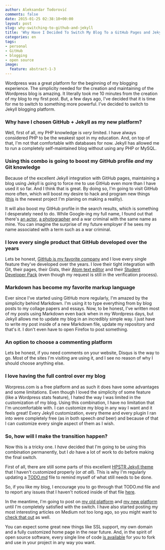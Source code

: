 ```yaml
---
author: Aleksandar Todorović
comments: false
date: 2015-01-25 02:38:10+00:00
layout: post
slug: why-switching-to-github-and-jekyll
title: 'Why Have I Decided To Switch My Blog To a GitHub Pages and Jekyll Combination'
categories: en
tags:
- personal
- GitHub
- blogging
- open source
image:
  feature: abstract-1-3
---
```


Wordpress was a great platform for the beginning of my blogging experience. The simplicity needed for the creation and maintaining of the Wordpress blog is amazing. It literally took me 10 minutes from the creation of my blog to my first post. But, a few days ago, I've decided that it is time for me to switch to something more powerful. I've decided to switch to Jekyll blogging platform.

### Why have I chosen GitHub + Jekyll as my new platform?

Well, first of all, my PHP knowledge is _very_ limited. I have always considered PHP to be the weakest spot in my education. And, on top of that, I'm not that comfortable with databases for now. Jekyll has allowed me to run a completely self-maintained blog without using any PHP or MySQL.

### Using this combo is going to boost my GitHub profile _and_ my Git knowledge

Because of the excellent Jekyll integration with GitHub pages, maintaining a blog using Jekyll is going to force me to use GitHub even more than I have used it so far. And I think that is great. By doing so, I'm going to visit GitHub more often, which will boost my desire to hack and program new things ([this](https://github.com/personal-assistant/pa-wiki#personal-assistant) is the newest project I'm planing on making a reality).

It will also boost my GitHub profile in the search results, which is something I desperately need to do. While Google-ing my full name, I found out that there's [an actor](http://www.imdb.com/name/nm0865390/), [a photographer](http://aleksandartodorovic.com/) and a war criminal with the same name as mine. You can imagine the surprise of my future employer if he sees my name associated with a term such as a war criminal.

### I love every single product that GitHub developed over the years

Lets be honest, [GitHub is my favorite company](http://r3bl.github.io/en/why-github-is-my-favorite-company/) and I love every single feature they've developed over the years. I love their tight integration with Git,  their pages, their Gists, their [Atom text editor](http://atom.io/) and their [Student Developer Pack](https://education.github.com/pack) (even though my request is still in the verification process).

### Markdown has become my favorite markup language

Ever since I've started using GitHub more regularly, I'm amazed by the simplicity behind Markdown. I'm using it to type everything from by blog posts to my collage papers and essays. Now, to be honest, I've written most of my posts using Markdown even back when in my Wordpress days, but Jekyll allows me to update my blog in an incredibly simple way. I just have to write my post inside of a new Markdown file, update my repository and that's it. I don't even have to open Firefox to post something.

### An option to choose a commenting platform

Lets be honest, if you need comments on your website, Disqus is the way to go. Most of the sites I'm visiting are using it, and I see no reason of why I should choose anything else.

### I love having the full control over my blog

Worpress.com is a free platform and as such it does have some advantages and some limitations. Even though I loved the simplicity of some feature (like a Wordpress stats feature), I hated the way I was limited in the customization of my blog. Using this combination, I have no limitation that I'm uncomfortable with. I can customize my blog in any way I want and it feels great! Every Jekyll customization, every theme and every plugin I ran into were completely free (as in both speech _and_ beer) and because of that I can customize every single aspect of them as I wish.

### So, how will I make the transition happen?

Now this is a tricky one. I _have_ decided that I'm going to be using this combination permanently, but I _do_ have a lot of work to do before making the final switch.

First of all, there are still some parts of this excellent [HPSTR Jekyll theme](https://mmistakes.github.io/hpstr-jekyll-theme/) that I haven't customized properly (or _at all_). This is why I'm regularly updating a [TODO.md](https://github.com/r3bl/r3bl.github.io/blob/master/TODO.md) file to remind myself of what still needs to be done.

So, if you like my blog, I encourage you to go through that TODO.md file and to report any issues that I haven't noticed inside of that file [here](https://github.com/r3bl/r3bl.github.io/issues).

In the meantime, I'm going to post on [my old platform](https://aleksandartodorovic.wordpress.com/) and [my new platform](http://r3bl.github.io/) until I'm completely satisfied with the switch. I have also started posting my most interesting articles on Medium not too long ago, so you might want to [check that out](https://medium.com/@r3bl) as well.

You can expect some great new things like SSL support, my own domain and a fully customized home page in the near future. And, in the spirit of open source software, every single line of code [is available](https://github.com/r3bl/r3bl.github.io) for you to fork and use in your project in any way you want.
